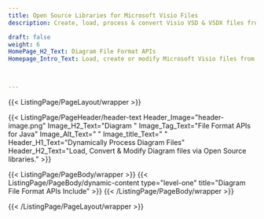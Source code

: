 ```yaml
---
title: Open Source Libraries for Microsoft Visio Files
description: Create, load, process & convert Visio VSD & VSDX files from within Java applications.

draft: false
weight: 6
HomePage_H2_Text: Diagram File Format APIs
Homepage_Intro_Text: Load, create or modify Microsoft Visio files from within Java and PHP applications.



---
```


{{< ListingPage/PageLayout/wrapper >}}

{{< ListingPage/PageHeader/header-text
Header_Image="header-image.png"
Image_H2_Text="Diagram "
Image_Tag_Text="File Format APIs for Java"
Image_Alt_Text=" "
Image_title_Text=" "
Header_H1_Text="Dynamically Process Diagram Files"
Header_H2_Text="Load, Convert & Modify Diagram files via Open Source libraries." >}}

{{< ListingPage/PageBody/wrapper >}}
{{< ListingPage/PageBody/dynamic-content type="level-one" title="Diagram File Format APIs Include" >}}
{{< /ListingPage/PageBody/wrapper >}}

{{< /ListingPage/PageLayout/wrapper >}}